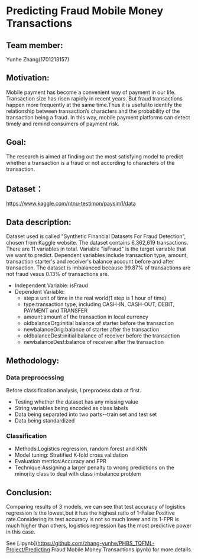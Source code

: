 # Predicting Fraud Mobile Money Transactions

## Team member: 

Yunhe Zhang(1701213157)

## Motivation:

Mobile payment has become a convenient way of payment in our life. Transaction size has risen rapidly in recent years. But fraud transactions happen more frequently at the same time.Thus it is useful to identify the relationship between transaction’s characters and the probability of the transaction being a fraud. In this way, mobile payment platforms can detect timely and remind consumers of payment risk.

## Goal:

The research is aimed at finding out the most satisfying model to predict whether a transaction is a fraud or not according to characters of the transaction.

## Dataset：

https://www.kaggle.com/ntnu-testimon/paysim1/data

## Data description:

Dataset used is called "Synthetic Financial Datasets For Fraud Detection", chosen from Kaggle website. The dataset contains 6,362,619 transactions. There are 11 variables in total. Variable "isFraud" is the target variable that we want to predict. Dependent variables include transaction type, amount, transaction starter's and receiver's balance account before and after transaction. The dataset is imbalanced because 99.87% of transactions are not fraud vesus 0.13% of transactions are.
* Independent Variable: isFraud
* Dependent Variable:
  * step:a unit of time in the real world(1 step is 1 hour of time)
  * type:transaction type, including CASH-IN, CASH-OUT, DEBIT, PAYMENT and TRANSFER
  * amount:amount of the transaction in local currency
  * oldbalanceOrg:initial balance of starter before the transaction
  * newbalanceOrig:balance of starter after the transaction
  * oldbalanceDest:initial balance of receiver before the transaction
  * newbalanceDest:balance of receiver after the transaction

## Methodology:

### Data preprocessing

Before classification analysis, I preprocess data at first. 
* Testing whether the dataset has any missing value
* String variables being encoded as class labels
* Data being separated into two parts--train set and test set
* Data being standardized

### Classification
* Methods:Logistics regression, random forest and KNN
* Model tuning: Stratified K-fold cross validation  
* Evaluation metrics:Accuracy and FPR 
* Technique:Assigning a larger penalty to wrong predictions on the minority class to deal with class imbalance problem

## Conclusion:

Comparing results of 3 models, we can see that test accuracy of logistics regression is the lowest,but it has the highest ratio of 1-False Positive rate.Considering its test accuracy is not so much lower and its 1-FPR is much higher than others, logistics regression has the most predictive power in this case.

See [.ipynb](https://github.com/zhang-yunhe/PHBS_TQFML-Project/Predicting Fraud Mobile Money Transactions.ipynb) for more details.
